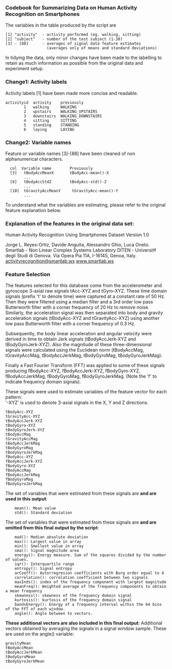 ### Codebook for Summarizing Data on Human Activity Recognition on Smartphones

The variables in the table produced by the script are

    [1] "activity"  - activity performed (eg. walking, sitting)
    [2] "subject"   - number of the test subject (1-30)      
    [3] - [88]	    - averages of signal data feature estimates
                      (averages only of means and standard deviations)

In tidying the data, only minor changes have been made to the labelling to retain as much information as possible from the original data and experiment setup.

### Change1: Activity labels
Activity labels [1] have been made more concise and readable. 

    activityid  activity    previously	
            1   walking     WALKING
            2   upstairs    WALKING_UPSTAIRS
            3   downstairs	WALKING_DOWNSTAIRS
            4   sitting     SITTING
            5   standing    STANDING
            6   laying      LAYING

### Change2: Variable names
Feature or variable names [3]-[88] have been cleaned of non alphanumerical characters.  

      col  Variable name	    Previously		
      [3]   tBodyAccMeanX       tBodyAcc-mean()-X           
            ...        
      [8]   tBodyAccStdZ        tBodyAcc-std()-Z              
            ...             
      [10]  tGravityAccMeanY	 tGravityAcc-mean()-Y
            ...

To understand what the variables are estimating, please refer to the original feature explanation below.                           

### Explanation of the features in the original data set:

Human Activity Recognition Using Smartphones Dataset
Version 1.0

Jorge L. Reyes-Ortiz, Davide Anguita, Alessandro Ghio, Luca Oneto.
Smartlab - Non Linear Complex Systems Laboratory
DITEN - Universit‡ degli Studi di Genova.
Via Opera Pia 11A, I-16145, Genoa, Italy.
activityrecognition@smartlab.ws
www.smartlab.ws

### Feature Selection 

The features selected for this database come from the accelerometer and gyroscope 3-axial raw signals tAcc-XYZ and tGyro-XYZ. These time domain signals (prefix 't' to denote time) were captured at a constant rate of 50 Hz. Then they were filtered using a median filter and a 3rd order low pass Butterworth filter with a corner frequency of 20 Hz to remove noise. Similarly, the acceleration signal was then separated into body and gravity acceleration signals (tBodyAcc-XYZ and tGravityAcc-XYZ) using another low pass Butterworth filter with a corner frequency of 0.3 Hz. 

Subsequently, the body linear acceleration and angular velocity were derived in time to obtain Jerk signals (tBodyAccJerk-XYZ and tBodyGyroJerk-XYZ). Also the magnitude of these three-dimensional signals were calculated using the Euclidean norm (tBodyAccMag, tGravityAccMag, tBodyAccJerkMag, tBodyGyroMag, tBodyGyroJerkMag). 

Finally a Fast Fourier Transform (FFT) was applied to some of these signals producing fBodyAcc-XYZ, fBodyAccJerk-XYZ, fBodyGyro-XYZ, fBodyAccJerkMag, fBodyGyroMag, fBodyGyroJerkMag. (Note the 'f' to indicate frequency domain signals). 

These signals were used to estimate variables of the feature vector for each pattern:  
'-XYZ' is used to denote 3-axial signals in the X, Y and Z directions.

    tBodyAcc-XYZ
    tGravityAcc-XYZ
    tBodyAccJerk-XYZ
    tBodyGyro-XYZ
    tBodyGyroJerk-XYZ
    tBodyAccMag
    tGravityAccMag
    tBodyAccJerkMag
    tBodyGyroMag
    tBodyGyroJerkMag
    fBodyAcc-XYZ
    fBodyAccJerk-XYZ
    fBodyGyro-XYZ
    fBodyAccMag
    fBodyAccJerkMag
    fBodyGyroMag
    fBodyGyroJerkMag

The set of variables that were estimated from these signals are **and are used in this output**: 

        mean(): Mean value
        std(): Standard deviation
        
The set of variables that were estimated from these signals are **and are omitted from this final output by the script**: 

        mad(): Median absolute deviation 
        max(): Largest value in array
        min(): Smallest value in array
        sma(): Signal magnitude area
        energy(): Energy measure. Sum of the squares divided by the number of values. 
        iqr(): Interquartile range 
        entropy(): Signal entropy
        arCoeff(): Autorregresion coefficients with Burg order equal to 4
        correlation(): correlation coefficient between two signals
        maxInds(): index of the frequency component with largest magnitude
        meanFreq(): Weighted average of the frequency components to obtain a mean frequency
        skewness(): skewness of the frequency domain signal 
        kurtosis(): kurtosis of the frequency domain signal 
        bandsEnergy(): Energy of a frequency interval within the 64 bins of the FFT of each window.
        angle(): Angle between to vectors.

**These additional vectors are also included in this final output**: Additional vectors obtained by averaging the signals in a signal window sample. These are used on the angle() variable:

    gravityMean
    tBodyAccMean
    tBodyAccJerkMean
    tBodyGyroMean
    tBodyGyroJerkMean